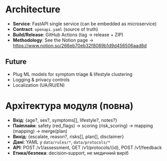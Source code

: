 # Architecture

- **Service**: FastAPI single service (can be embedded as microservice)
- **Contract**: `openapi.yaml` (source of truth)
- **Build/Release**: GitHub Actions (tag → release + ZIP)
- **Methodology**: See the Notion page → https://www.notion.so/266eb70eb32f8089b1d9d456506aad8d

## Future
- Plug ML models for symptom triage & lifestyle clustering
- Logging & privacy controls
- Localization (UA/RU/EN)
# Архітектура модуля (повна)

- **Вхід**: {age?, sex?, symptoms[], lifestyle?, notes?}
- **Пайплайн**: safety (red_flags) → scoring (risk_scoring) → mapping (mapping) → merge(plan)
- **Вихід**: {escalate, reason?, risks[], plan[], disclaimer}
- **Дані**: YAML у `data/rules/*`, `data/protocols/*`
- **API**: POST /v1/assessment, GET /v1/protocols/{id}, POST /v1/feedback
- **Етика/безпека**: decision‑support, не медичний виріб
